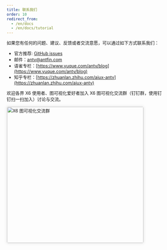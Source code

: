 ```yaml
---
title: 联系我们
order: 10
redirect_from:
  - /en/docs
  - /en/docs/tutorial
---
```


如果您有任何的问题、建议、反馈或者交流意愿，可以通过如下方式联系我们：

- 官方推荐: [GitHub issues](https://github.com/antvis/X6/issues/new/choose)
- 邮件：[antv@antfin.com](mailto:antv@antfin.com)
- 语雀专栏：[https://www.yuque.com/antv/blog](https://www.yuque.com/antv/blog)
- 知乎专栏：[https://zhuanlan.zhihu.com/aiux-antv](https://zhuanlan.zhihu.com/aiux-antv)

欢迎各界 X6 使用者、图可视化爱好者加入 X6 图可视化交流群（钉钉群，使用钉钉扫一扫加入）讨论与交流。

<img src="https://gw.alipayobjects.com/mdn/rms_5cf9ec/afts/img/A*CpU6QYrpEXwAAAAAAAAAAAAAARQnAQ" alt="X6 图可视化交流群" style="width: 439px; border: 1px solid #e9e9e9; border-radius: 5px; box-shadow: 0 0 10px 1px #e9e9e9;">
